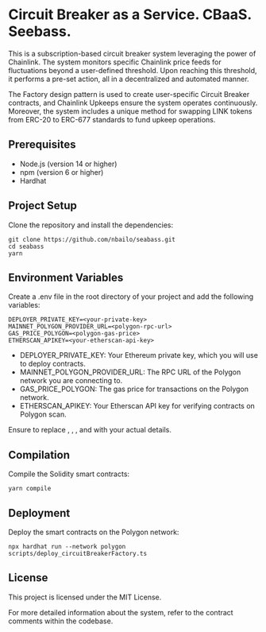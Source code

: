 # Circuit Breaker as a Service. CBaaS. Seebass.

This is a subscription-based circuit breaker system leveraging the power of Chainlink. The system monitors specific Chainlink price feeds for fluctuations beyond a user-defined threshold. Upon reaching this threshold, it performs a pre-set action, all in a decentralized and automated manner.

The Factory design pattern is used to create user-specific Circuit Breaker contracts, and Chainlink Upkeeps ensure the system operates continuously. Moreover, the system includes a unique method for swapping LINK tokens from ERC-20 to ERC-677 standards to fund upkeep operations.

## Prerequisites
- Node.js (version 14 or higher)
- npm (version 6 or higher)
- Hardhat

## Project Setup
Clone the repository and install the dependencies:

    git clone https://github.com/nbailo/seabass.git
    cd seabass
    yarn

## Environment Variables
Create a .env file in the root directory of your project and add the following variables:


    DEPLOYER_PRIVATE_KEY=<your-private-key>
    MAINNET_POLYGON_PROVIDER_URL=<polygon-rpc-url>
    GAS_PRICE_POLYGON=<polygon-gas-price>
    ETHERSCAN_APIKEY=<your-etherscan-api-key>

- DEPLOYER_PRIVATE_KEY: Your Ethereum private key, which you will use to deploy contracts.
- MAINNET_POLYGON_PROVIDER_URL: The RPC URL of the Polygon network you are connecting to.
- GAS_PRICE_POLYGON: The gas price for transactions on the Polygon network.
- ETHERSCAN_APIKEY: Your Etherscan API key for verifying contracts on Polygon scan.

Ensure to replace <your-private-key>, <polygon-rpc-url>, <polygon-gas-price>, and <your-etherscan-api-key> with your actual details.

## Compilation
Compile the Solidity smart contracts:

    yarn compile

## Deployment
Deploy the smart contracts on the Polygon network:

    npx hardhat run --network polygon scripts/deploy_circuitBreakerFactory.ts


## License
This project is licensed under the MIT License.

For more detailed information about the system, refer to the contract comments within the codebase.